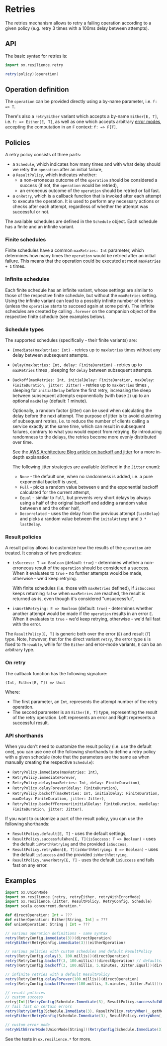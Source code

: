 # Retries

The retries mechanism allows to retry a failing operation according to a given policy (e.g. retry 3 times with a 100ms
delay between attempts).

## API

The basic syntax for retries is:

```scala
import ox.resilience.retry

retry(policy)(operation)
```

## Operation definition

The `operation` can be provided directly using a by-name parameter, i.e. `f: => T`.

There's also a `retryEither` variant which accepts a by-name `Either[E, T]`, i.e. `f: => Either[E, T]`, as well as one
which accepts arbitrary [error modes](basics/error-handling.md), accepting the computation in an `F` context: `f: => F[T]`.

## Policies

A retry policy consists of three parts:

- a `Schedule`, which indicates how many times and with what delay should we retry the `operation` after an initial
  failure,
- a `ResultPolicy`, which indicates whether:
    - a non-erroneous outcome of the `operation` should be considered a success (if not, the `operation` would be
      retried),
    - an erroneous outcome of the `operation` should be retried or fail fast.
- a `onRetry`, which is a callback function that is invoked after each attempt to execute the operation. It is used to
  perform any necessary actions or checks after each attempt, regardless of whether the attempt was successful or not.

The available schedules are defined in the `Schedule` object. Each schedule has a finite and an infinite variant.

### Finite schedules

Finite schedules have a common `maxRetries: Int` parameter, which determines how many times the `operation` would be
retried after an initial failure. This means that the operation could be executed at most `maxRetries + 1` times.

### Infinite schedules

Each finite schedule has an infinite variant, whose settings are similar to those of the respective finite schedule, but
without the `maxRetries` setting. Using the infinite variant can lead to a possibly infinite number of retries (unless
the `operation` starts to succeed again at some point). The infinite schedules are created by calling `.forever` on the
companion object of the respective finite schedule (see examples below).

### Schedule types

The supported schedules (specifically - their finite variants) are:

- `Immediate(maxRetries: Int)` - retries up to `maxRetries` times without any delay between subsequent attempts.
- `Delay(maxRetries: Int, delay: FiniteDuration)` - retries up to `maxRetries` times , sleeping for `delay` between
  subsequent attempts.
- `Backoff(maxRetries: Int, initialDelay: FiniteDuration, maxDelay: FiniteDuration, jitter: Jitter)` - retries up
  to `maxRetries` times , sleeping for `initialDelay` before the first retry, increasing the sleep between subsequent
  attempts exponentially (with base `2`) up to an optional `maxDelay` (default: 1 minute).

  Optionally, a random factor (jitter) can be used when calculating the delay before the next attempt. The purpose of
  jitter is to avoid clustering of subsequent retries, i.e. to reduce the number of clients calling a service exactly at
  the same time, which can result in subsequent failures, contrary to what you would expect from retrying. By
  introducing randomness to the delays, the retries become more evenly distributed over time.

  See
  the [AWS Architecture Blog article on backoff and jitter](https://aws.amazon.com/blogs/architecture/exponential-backoff-and-jitter/)
  for a more in-depth explanation.

  The following jitter strategies are available (defined in the `Jitter` enum):
    - `None` - the default one, when no randomness is added, i.e. a pure exponential backoff is used,
    - `Full` - picks a random value between `0` and the exponential backoff calculated for the current attempt,
    - `Equal` - similar to `Full`, but prevents very short delays by always using a half of the original backoff and
      adding a random value between `0` and the other half,
    - `Decorrelated` - uses the delay from the previous attempt (`lastDelay`) and picks a random value between
      the `initalAttempt` and `3 * lastDelay`.

### Result policies

A result policy allows to customize how the results of the `operation` are treated. It consists of two predicates:

- `isSuccess: T => Boolean` (default: `true`) - determines whether a non-erroneous result of the `operation` should be
  considered a success. When it evaluates to `true` - no further attempts would be made, otherwise - we'd keep retrying.

  With finite schedules (i.e. those with `maxRetries` defined), if `isSuccess` keeps returning `false` when `maxRetries`
  are reached, the result is returned as-is, even though it's considered "unsuccessful",
- `isWorthRetrying: E => Boolean` (default: `true`) - determines whether another attempt would be made if
  the `operation` results in an error `E`. When it evaluates to `true` - we'd keep retrying, otherwise - we'd fail fast
  with the error.

The `ResultPolicy[E, T]` is generic both over the error (`E`) and result (`T`) type. Note, however, that for the direct
variant `retry`, the error type `E` is fixed to `Throwable`, while for the `Either` and error-mode variants, `E` can ba
an arbitrary type.

### On retry

The callback function has the following signature:

```
(Int, Either[E, T]) => Unit
```

Where:
- The first parameter, an `Int`, represents the attempt number of the retry operation.
- The second parameter is an `Either[E, T]` type, representing the result of the retry operation. Left represents an
  error and Right represents a successful result.

### API shorthands

When you don't need to customize the result policy (i.e. use the default one), you can use one of the following
shorthands to define a retry policy with a given schedule (note that the parameters are the same as when manually
creating the respective `Schedule`):

- `RetryPolicy.immediate(maxRetries: Int)`,
- `RetryPolicy.immediateForever`,
- `RetryPolicy.delay(maxRetries: Int, delay: FiniteDuration)`,
- `RetryPolicy.delayForever(delay: FiniteDuration)`,
- `RetryPolicy.backoff(maxRetries: Int, initialDelay: FiniteDuration, maxDelay: FiniteDuration, jitter: Jitter)`,
- `RetryPolicy.backoffForever(initialDelay: FiniteDuration, maxDelay: FiniteDuration, jitter: Jitter)`.

If you want to customize a part of the result policy, you can use the following shorthands:

- `ResultPolicy.default[E, T]` - uses the default settings,
- `ResultPolicy.successfulWhen[E, T](isSuccess: T => Boolean)` - uses the default `isWorthRetrying` and the
  provided `isSuccess`,
- `ResultPolicy.retryWhen[E, T](isWorthRetrying: E => Boolean)` - uses the default `isSuccess` and the
  provided `isWorthRetrying`,
- `ResultPolicy.neverRetry[E, T]` - uses the default `isSuccess` and fails fast on any error.

## Examples

```scala
import ox.UnionMode
import ox.resilience.{retry, retryEither, retryWithErrorMode}
import ox.resilience.{Jitter, ResultPolicy, RetryConfig, Schedule}
import scala.concurrent.duration.*

def directOperation: Int = ???
def eitherOperation: Either[String, Int] = ???
def unionOperation: String | Int = ???

// various operation definitions - same syntax
retry(RetryConfig.immediate(3))(directOperation)
retryEither(RetryConfig.immediate(3))(eitherOperation)

// various policies with custom schedules and default ResultPolicy
retry(RetryConfig.delay(3, 100.millis))(directOperation)
retry(RetryConfig.backoff(3, 100.millis))(directOperation) // defaults: maxDelay = 1.minute, jitter = Jitter.None
retry(RetryConfig.backoff(3, 100.millis, 5.minutes, Jitter.Equal))(directOperation)

// infinite retries with a default ResultPolicy
retry(RetryConfig.delayForever(100.millis))(directOperation)
retry(RetryConfig.backoffForever(100.millis, 5.minutes, Jitter.Full))(directOperation)

// result policies
// custom success
retry[Int](RetryConfig(Schedule.Immediate(3), ResultPolicy.successfulWhen(_ > 0)))(directOperation)
// fail fast on certain errors
retry(RetryConfig(Schedule.Immediate(3), ResultPolicy.retryWhen(_.getMessage != "fatal error")))(directOperation)
retryEither(RetryConfig(Schedule.Immediate(3), ResultPolicy.retryWhen(_ != "fatal error")))(eitherOperation)

// custom error mode
retryWithErrorMode(UnionMode[String])(RetryConfig(Schedule.Immediate(3), ResultPolicy.retryWhen(_ != "fatal error")))(unionOperation)
```

See the tests in `ox.resilience.*` for more.
